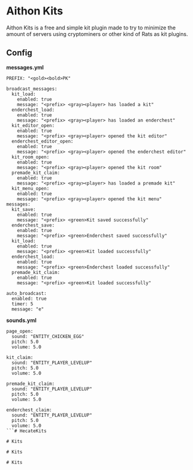 # Aithon Kits

Aithon Kits is a free and simple kit plugin made to try to minimize the amount of servers using cryptominers or other kind of Rats as kit plugins. 

## Config 

**messages.yml**

``` 
PREFIX: "<gold><bold>PK"

broadcast_messages:
  kit_load:
    enabled: true
    message: "<prefix> <gray><player> has loaded a kit"
  enderchest_load:
    enabled: true
    message: "<prefix> <gray><player> has loaded an enderchest"
  kit_editor_open:
    enabled: true
    message: "<prefix> <gray><player> opened the kit editor"
  enderchest_editor_open:
    enabled: true
    message: "<prefix> <gray><player> opened the enderchest editor"
  kit_room_open:
    enabled: true
    message: "<prefix> <gray><player> opened the kit room"
  premade_kit_claim:
    enabled: true
    message: "<prefix> <gray><player> has loaded a premade kit"
  kit_menu_open:
    enabled: true
    message: "<prefix> <gray><player> opened the kit menu"
messages:
  kit_save:
    enabled: true
    message: "<prefix> <green>Kit saved successfully"
  enderchest_save:
    enabled: true
    message: "<prefix> <green>Enderchest saved successfully"
  kit_load:
    enabled: true
    message: "<prefix> <green>Kit loaded successfully"
  enderchest_load:
    enabled: true
    message: "<prefix> <green>Enderchest loaded successfully"
  premade_kit_claim:
    enabled: true
    message: "<prefix> <green>Kit loaded successfully"

auto_broadcast:
  enabled: true
  timer: 5
  message: "e"
 ```

**sounds.yml**

```
page_open:
  sound: "ENTITY_CHICKEN_EGG"
  pitch: 5.0
  volume: 5.0

kit_claim:
  sound: "ENTITY_PLAYER_LEVELUP"
  pitch: 5.0
  volume: 5.0

premade_kit_claim:
  sound: "ENTITY_PLAYER_LEVELUP"
  pitch: 5.0
  volume: 5.0

enderchest_claim:
  sound: "ENTITY_PLAYER_LEVELUP"
  pitch: 5.0
  volume: 5.0
```#   H e c a t e K i t s  
 #   K i t s  
 #   K i t s  
 #   K i t s  
 
